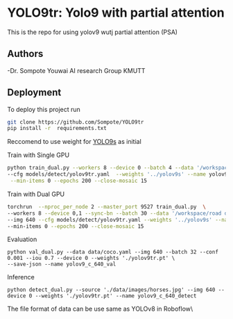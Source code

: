 # YOLO9tr: Yolo9 with partial attention
This is the repo for using yolov9 wutj partial attention (PSA)

## Authors

-Dr. Sompote Youwai
AI research Group KMUTT


## Deployment

To deploy this project run

```bash
git clone https://github.com/Sompote/YOLO9tr
pip install -r  requirements.txt
```


Reccomend to use weight for [YOLO9s](https://github.com/WongKinYiu/yolov9/releases/download/v0.1/yolov9-s.pt) as initial


Train with Single GPU
 ```bash
 python train_dual.py --workers 8 --device 0 --batch 4 --data '/workspace/6400 images/data.yaml' --img 640 \
 --cfg models/detect/yolov9tr.yaml  --weights '../yolov9s' --name yolov9-tr --hyp hyp.scratch-high.yaml\
  --min-items 0 --epochs 200 --close-mosaic 15

```


Train with Dual GPU
 ```bash
 torchrun  --nproc_per_node 2 --master_port 9527 train_dual.py  \
--workers 8 --device 0,1 --sync-bn --batch 30 --data '/workspace/road damage/data.yaml'  \
--img 640 --cfg models/detect/yolov9tr.yaml --weights '../yolov9s' --name yolov9-c --hyp hyp.scratch-high.yaml \
--min-items 0 --epochs 200 --close-mosaic 15
```

Evaluation
```
python val_dual.py --data data/coco.yaml --img 640 --batch 32 --conf 0.001 --iou 0.7 --device 0 --weights './yolov9tr.pt' \
--save-json --name yolov9_c_640_val
```
Inference
```
python detect_dual.py --source './data/images/horses.jpg' --img 640 --device 0 --weights './yolov9tr.pt' --name yolov9_c_640_detect
```
The file format of data can be use same as YOLOv8 in Roboflow\



